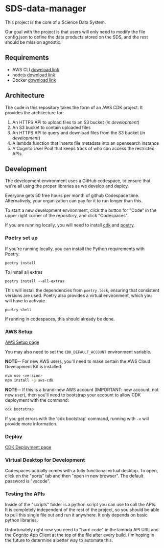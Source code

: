 # SDS-data-manager

This project is the core of a Science Data System.

Our goal with the project is that users will only need to modify the file config.json to define the data products stored on the SDS, and the rest should be mission agnostic.

## Requirements
- AWS CLI [download link](https://docs.aws.amazon.com/cli/latest/userguide/getting-started-install.html)
- nodejs [download link](https://nodejs.org/en/download/)
- Docker [download link](https://docs.docker.com/get-docker/)

## Architecture

The code in this repository takes the form of an AWS CDK project. It provides the architecture for:

1. An HTTPS API to upload files to an S3 bucket (*in development*)
2. An S3 bucket to contain uploaded files
3. An HTTPS API to query and download files from the S3 bucket (*in development*)
4. A lambda function that inserts file metadata into an opensearch instance
5. A Cognito User Pool that keeps track of who can access the restricted APIs.

## Development

The development environment uses a GitHub codespace, to ensure that we're all using the proper libraries as we develop and deploy.

Everyone gets 50 free hours per month of github Codespace time.  Alternatively, your organization can pay for it to run longer than this.

To start a new development environment, click the button for "Code" in the upper right corner of the repository, and click "Codespaces".

If you are running locally, you will need to install [cdk](https://docs.aws.amazon.com/cdk/v2/guide/getting_started.html) and [poetry](https://python-poetry.org/docs/#installation).

### Poetry set up
If you're running locally, you can install the Python requirements with Poetry:

```
poetry install
```

To install all extras

```
poetry install --all-extras
```

This will install the dependencies from `poetry.lock`, ensuring that consistent versions are used. Poetry also provides a virtual environment, which you will have to activate.

```
poetry shell
```

If running in codespaces, this should already be done.


### AWS Setup

[AWS Setup page](https://sds-data-manager.readthedocs.io/en/latest/cdk/aws-setup.html)

You may also need to set the `CDK_DEFAULT_ACCOUNT` environment variable.

**NOTE**-- For new AWS users, you'll need to make certain the AWS Cloud Development Kit is installed:


```bash
nvm use <version>
npm install -g aws-cdk
```

**NOTE**-- If this is a brand-new AWS account (IMPORTANT: new account, not new user), then you'll need to bootstrap your account to allow CDK deployment with the command:

```bash
cdk bootstrap
```

If you get errors with the 'cdk bootstrap' command, running with `-v` will provide more information.

### Deploy

[CDK Deployment page](https://sds-data-manager.readthedocs.io/en/latest/cdk/cdk-deployment.html)

### Virtual Desktop for Development

Codespaces actually comes with a fully functional virtual desktop.  To open, click on the "ports" tab and then "open in new browser". The default password is "vscode".

### Testing the APIs

Inside of the "scripts" folder is a python script you can use to call the APIs.  It is completely independent of the rest of the project, so you should be able to pull this single file out and run it anywhere.  It only depends on basic python libraries.

Unfortunately right now you need to "hard code" in the lambda API URL and the Cognito App Client at the top of the file after every build.  I'm hoping in the future to determine a better way to automate this.
